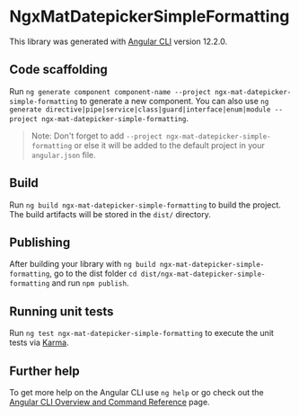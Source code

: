 # NgxMatDatepickerSimpleFormatting

This library was generated with [Angular CLI](https://github.com/angular/angular-cli) version 12.2.0.

## Code scaffolding

Run `ng generate component component-name --project ngx-mat-datepicker-simple-formatting` to generate a new component. You can also use `ng generate directive|pipe|service|class|guard|interface|enum|module --project ngx-mat-datepicker-simple-formatting`.
> Note: Don't forget to add `--project ngx-mat-datepicker-simple-formatting` or else it will be added to the default project in your `angular.json` file. 

## Build

Run `ng build ngx-mat-datepicker-simple-formatting` to build the project. The build artifacts will be stored in the `dist/` directory.

## Publishing

After building your library with `ng build ngx-mat-datepicker-simple-formatting`, go to the dist folder `cd dist/ngx-mat-datepicker-simple-formatting` and run `npm publish`.

## Running unit tests

Run `ng test ngx-mat-datepicker-simple-formatting` to execute the unit tests via [Karma](https://karma-runner.github.io).

## Further help

To get more help on the Angular CLI use `ng help` or go check out the [Angular CLI Overview and Command Reference](https://angular.io/cli) page.

